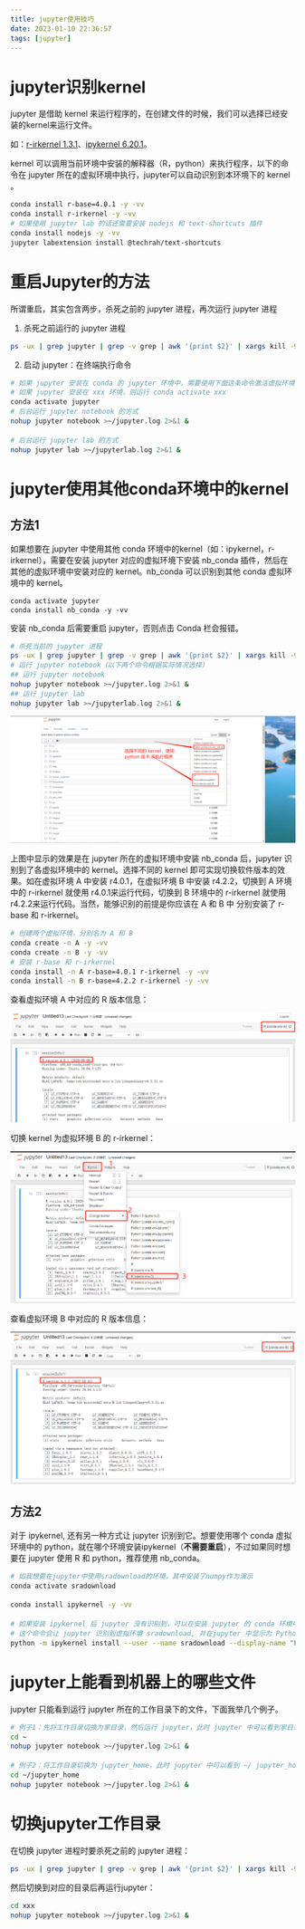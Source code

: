 ```yaml
---
title: jupyter使用技巧
date: 2023-01-10 22:36:57
tags: [jupyter]
---
```


# jupyter识别kernel

jupyter 是借助 kernel 来运行程序的，在创建文件的时候，我们可以选择已经安装的kernel来运行文件。

如：[r-irkernel 1.3.1](https://anaconda.org/conda-forge/r-irkernel)、[ipykernel 6.20.1](https://anaconda.org/conda-forge/ipykernel)。

<!--more-->

kernel 可以调用当前环境中安装的解释器（R，python）来执行程序，以下的命令在 jupyter 所在的虚拟环境中执行，jupyter可以自动识别到本环境下的 kernel 。

```bash
conda install r-base=4.0.1 -y -vv
conda install r-irkernel -y -vv
# 如果使用 jupyter lab 的话还需要安装 nodejs 和 text-shortcuts 插件
conda install nodejs -y -vv
jupyter labextension install @techrah/text-shortcuts
```

# 重启Jupyter的方法

所谓重启，其实包含两步，杀死之前的 jupyter 进程，再次运行 jupyter 进程

1. 杀死之前运行的 jupyter 进程

```bash
ps -ux | grep jupyter | grep -v grep | awk '{print $2}' | xargs kill -9
```

2. 启动 jupyter：在终端执行命令

```bash
# 如果 jupyter 安装在 conda 的 jupyter 环境中，需要使用下面这条命令激活虚拟环境，然后再运行 jupyter
# 如果 jupyter 安装在 xxx 环境，则运行 conda activate xxx
conda activate jupyter
# 后台运行 jupyter notebook 的方式
nohup jupyter notebook >~/jupyter.log 2>&1 &

# 后台运行 jupyter lab 的方式
nohup jupyter lab >~/jupyterlab.log 2>&1 &
```

# jupyter使用其他conda环境中的kernel

## 方法1

如果想要在 jupyter 中使用其他 conda 环境中的kernel（如：ipykernel，r-irkernel），需要在安装 jupyter 对应的虚拟环境下安装 nb_conda 插件，然后在其他的虚拟环境中安装对应的 kernel。nb_conda 可以识别到其他 conda 虚拟环境中的 kernel。

```Shell
conda activate jupyter
conda install nb_conda -y -vv
```

安装 nb_conda 后需要重启 jupyter，否则点击 Conda 栏会报错。

```bash
# 杀死当前的 jupyter 进程
ps -ux | grep jupyter | grep -v grep | awk '{print $2}' | xargs kill -9
# 运行 jupyter notebook（以下两个命令根据实际情况选择）
## 运行 jupyter notebook
nohup jupyter notebook >~/jupyter.log 2>&1 & 
## 运行 jupyter lab
nohup jupyter lab >~/jupyterlab.log 2>&1 &
```

![image-20230111184314824](jupyter使用技巧/image-20230111184314824.png)

上图中显示的效果是在 jupyter 所在的虚拟环境中安装 nb_conda 后，jupyter 识别到了各虚拟环境中的 kernel。选择不同的 kernel 即可实现切换软件版本的效果。如在虚拟环境 A 中安装 r4.0.1，在虚拟环境 B 中安装 r4.2.2，切换到 A 环境中的 r-irkernel 就使用 r4.0.1来运行代码，切换到 B 环境中的 r-irkernel 就使用 r4.2.2来运行代码。当然，能够识别的前提是你应该在 A 和 B 中 分别安装了 r-base 和 r-irkernel。

```bash
# 创建两个虚拟环境，分别名为 A 和 B
conda create -n A -y -vv
conda create -n B -y -vv
# 安装 r-base 和 r-irkernel
conda install -n A r-base=4.0.1 r-irkernel -y -vv
conda install -n B r-base=4.2.2 r-irkernel -y -vv
```

查看虚拟环境 A 中对应的 R 版本信息：

![image-20230111195258514](jupyter使用技巧/image-20230111195258514.png)



切换 kernel 为虚拟环境 B 的 r-irkernel：

![image-20230111195459384](jupyter使用技巧/image-20230111195459384.png)

查看虚拟环境 B 中对应的 R 版本信息：

![image-20230111195612310](jupyter使用技巧/image-20230111195612310.png)

## 方法2

对于 ipykernel, 还有另一种方式让 jupyter 识别到它。想要使用哪个 conda 虚拟环境中的 python，就在哪个环境安装ipykernel（**不需要重启**），不过如果同时想要在 jupyter 使用 R 和 python，推荐使用 nb_conda。

```bash
# 如我想要在jupyter中使用sradownload的环境，其中安装了numpy作为演示
conda activate sradownload

conda install ipykernel -y -vv

# 如果安装 ipykernel 后 jupyter 没有识别到，可以在安装 jupyter 的 conda 环境中执行类似下面的命令
# 这个命令会让 jupyter 识别到虚拟环境 sradownload, 并在jupyter 中显示为 Python [conda env:sradownload]
python -m ipykernel install --user --name sradownload --display-name "Python [conda env:sradownload]"
```

# jupyter上能看到机器上的哪些文件

jupyter 只能看到运行 jupyter 所在的工作目录下的文件，下面我举几个例子。

```bash
# 例子1：先将工作目录切换为家目录，然后运行 jupyter，此时 jupyter 中可以看到家目录下的所有文件
cd ~
nohup jupyter notebook >~/jupyter.log 2>&1 &

# 例子2：将工作目录切换为 jupyter_home，此时 jupyter 中可以看到 ~/ jupyter_home 下的所有文件
cd ~/jupyter_home
nohup jupyter notebook >~/jupyter.log 2>&1 &
```

# 切换jupyter工作目录

在切换 jupyter 进程时要杀死之前的 jupyter 进程：

```bash
ps -ux | grep jupyter | grep -v grep | awk '{print $2}' | xargs kill -9
```

然后切换到对应的目录后再运行jupyter：

```bash
cd xxx
nohup jupyter notebook >~/jupyter.log 2>&1 &
```

